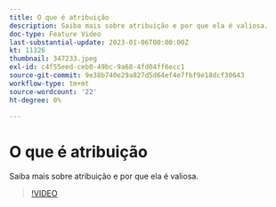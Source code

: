 ```yaml
---
title: O que é atribuição
description: Saiba mais sobre atribuição e por que ela é valiosa.
doc-type: Feature Video
last-substantial-update: 2023-01-06T00:00:00Z
kt: 11326
thumbnail: 347233.jpeg
exl-id: c4f55eed-ceb0-49bc-9a68-4fd04ff6ecc1
source-git-commit: 9e38b740e29a827d5d64ef4e7fbf9e18dcf30643
workflow-type: tm+mt
source-wordcount: '22'
ht-degree: 0%

---
```


# O que é atribuição

Saiba mais sobre atribuição e por que ela é valiosa.

>[!VIDEO](https://video.tv.adobe.com/v/347233/?quality=12&learn=on)
